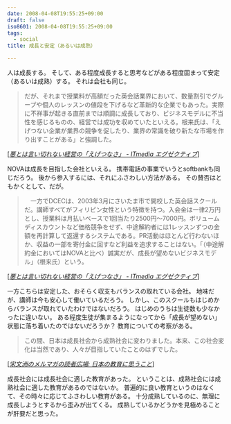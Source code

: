 ```yaml
---
date: 2008-04-08T19:55:25+09:00
draft: false
iso8601: 2008-04-08T19:55:25+09:00
tags:
  - social
title: 成長と安定（あるいは成熟）

---
```


人は成長する。
そして、ある程度成長すると思考などがある程度固まって安定（あるいは成熟）する。
それは会社も同じ。

<blockquote cite="http://mag.executive.itmedia.co.jp/executive/articles/0803/19/news004.html" title="Source: 悪とは言い切れない経営の「えげつなさ」 - ITmedia エグゼクティブ; Accessed Date: 3/19/2008" class="blockquote">
だが、それまで授業料が高額だった英会話業界において、数量割引でグループや個人のレッスンの値段を下げるなど革新的な企業でもあった。実際に不祥事が起きる直前までは順調に成長しており、ビジネスモデルに不当性を感じるものの、経営では成功を収めていたといえる。根来氏は、「えげつない企業が業界の競争を促したり、業界の常識を破り新たな市場を作り出すことがある」と強調した。
</blockquote>
<div class="cite"> [<cite><a href="http://mag.executive.itmedia.co.jp/executive/articles/0803/19/news004.html">悪とは言い切れない経営の「えげつなさ」 - ITmedia エグゼクティブ</a></cite>] </div>

NOVAは成長を目指した会社といえる。
携帯電話の事業でいうとsoftbankも同じだろう。
後から参入するには、それにふさわしい方法がある。
その賛否はともかくとして、だが。

<blockquote cite="http://mag.executive.itmedia.co.jp/executive/articles/0803/19/news004.html" title="Source: 悪とは言い切れない経営の「えげつなさ」 - ITmedia エグゼクティブ; Accessed Date: 3/19/2008" class="blockquote">
　一方でDCECは、2003年3月にさいたま市で開校した英会話スクールだ。講師すべてがフィリピン女性という特徴を持つ。入会金は一律2万円とし、授業料は月払いベースで1回当たり2500円～7000円。ボリュームディスカウントなど価格競争をせず、中途解約者には1レッスンずつの金額を再計算して返還するシステムである。PR活動はほとんど行わないほか、収益の一部を寄付金に回すなど利益を追求することはない。「（中途解約金においてはNOVAと比べ）誠実だが、成長が望めないビジネスモデル」（根来氏）という。
</blockquote>
<div class="cite"> [<cite><a href="http://mag.executive.itmedia.co.jp/executive/articles/0803/19/news004.html">悪とは言い切れない経営の「えげつなさ」 - ITmedia エグゼクティブ</a></cite>] </div>

一方こちらは安定した、おそらく収支もバランスの取れている会社。
地味だが、講師は今も安心して働いているだろう。
しかし、このスクールもはじめからバランスが取れていたわけではないだろう。
はじめのうちは生徒数も少なかったに違いない。
ある程度生徒が集まるようになってから「成長が望めない」状態に落ち着いたのではないだろうか？
教育についての考察がある。

<blockquote cite="http://www.soubunshu.com/article/89393550.html" title="Source: 宋文洲のメルマガの読者広場: 日本の教育に思うこと; Accessed Date: 3/19/2008" class="blockquote">
この間、日本は成長社会から成熟社会に変わりました。本来、この社会変化は当然であり、人々が目指していたことのはずでした。
</blockquote>
<div class="cite"> [<cite><a href="http://www.soubunshu.com/article/89393550.html">宋文洲のメルマガの読者広場: 日本の教育に思うこと</a></cite>] </div>

成長社会には成長社会に適した教育があった。
ということは、成熟社会には成熟社会に適した教育があるのではないか。
普遍的に良い教育というのはなくて、その時々に応じてふさわしい教育がある。
十分成熟しているのに、無理に成長しようとするから歪みが出てくる。
成熟しているかどうかを見極めることが肝要だと思った。
